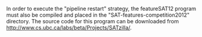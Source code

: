 In order to execute the "pipeline restart" strategy, the featureSAT12 program must also be compiled and placed in the "SAT-features-competition2012" directory. The source code for this program can be downloaded from http://www.cs.ubc.ca/labs/beta/Projects/SATzilla/.